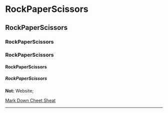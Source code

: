# RockPaperScissors
## RockPaperScissors
### RockPaperScissors
### RockPaperScissors
#### RockPaperScissors
##### RockPaperScissors
**Not:** Website;

[Mark Down Cheet Sheat](https://enterprise.github.com/downloads/en/markdown-cheatsheet.pdf)

----


